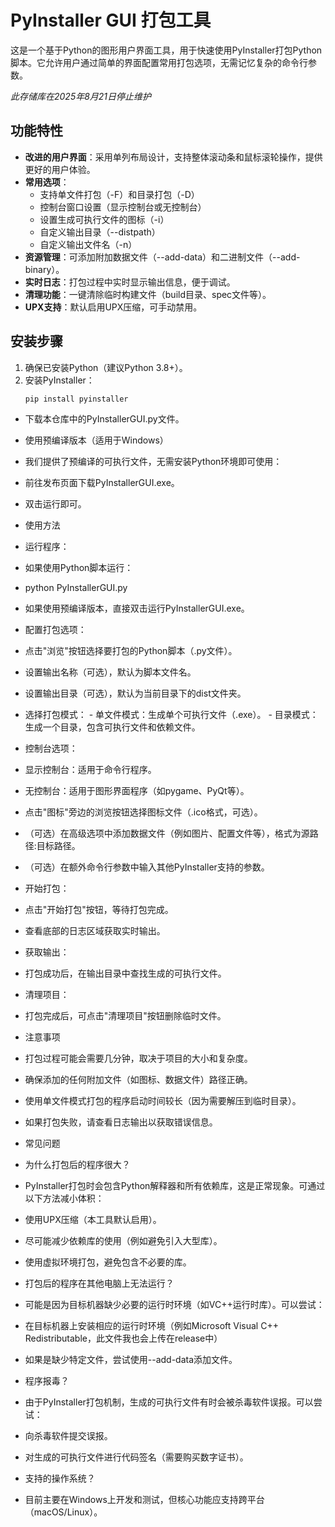 # PyInstaller GUI 打包工具

这是一个基于Python的图形用户界面工具，用于快速使用PyInstaller打包Python脚本。它允许用户通过简单的界面配置常用打包选项，无需记忆复杂的命令行参数。

*此存储库在2025年8月21日停止维护*

## 功能特性

- **改进的用户界面**：采用单列布局设计，支持整体滚动条和鼠标滚轮操作，提供更好的用户体验。
- **常用选项**：
  - 支持单文件打包（-F）和目录打包（-D）
  - 控制台窗口设置（显示控制台或无控制台）
  - 设置生成可执行文件的图标（-i）
  - 自定义输出目录（--distpath）
  - 自定义输出文件名（-n）
- **资源管理**：可添加附加数据文件（--add-data）和二进制文件（--add-binary）。
- **实时日志**：打包过程中实时显示输出信息，便于调试。
- **清理功能**：一键清除临时构建文件（build目录、spec文件等）。
- **UPX支持**：默认启用UPX压缩，可手动禁用。

## 安装步骤

1. 确保已安装Python（建议Python 3.8+）。
2. 安装PyInstaller：
   ```bash
   pip install pyinstaller
- 下载本仓库中的PyInstallerGUI.py文件。
- 使用预编译版本（适用于Windows）
- 我们提供了预编译的可执行文件，无需安装Python环境即可使用：

- 前往发布页面下载PyInstallerGUI.exe。
- 双击运行即可。
- 使用方法
- ​​运行程序​​：
- 如果使用Python脚本运行：
- python PyInstallerGUI.py
- 如果使用预编译版本，直接双击运行PyInstallerGUI.exe。
- ​​配置打包选项​​：
- 点击"浏览"按钮选择要打包的Python脚本（.py文件）。
- 设置输出名称（可选），默认为脚本文件名。
- 设置输出目录（可选），默认为当前目录下的dist文件夹。
- 选择打包模式：
​​- 单文件模式​​：生成单个可执行文件（.exe）。
​​- 目录模式​​：生成一个目录，包含可执行文件和依赖文件。
- 控制台选项：
- ​​显示控制台​​：适用于命令行程序。
- ​​无控制台​​：适用于图形界面程序（如pygame、PyQt等）。
- 点击"图标"旁边的浏览按钮选择图标文件（.ico格式，可选）。
- （可选）在高级选项中添加数据文件（例如图片、配置文件等），格式为源路径:目标路径。
- （可选）在额外命令行参数中输入其他PyInstaller支持的参数。
- ​​开始打包​​：
- 点击"开始打包"按钮，等待打包完成。
- 查看底部的日志区域获取实时输出。
- ​​获取输出​​：
- 打包成功后，在输出目录中查找生成的可执行文件。
- ​​清理项目​​：
- 打包完成后，可点击"清理项目"按钮删除临时文件。
- 注意事项
- 打包过程可能会需要几分钟，取决于项目的大小和复杂度。
- 确保添加的任何附加文件（如图标、数据文件）路径正确。
- 使用单文件模式打包的程序启动时间较长（因为需要解压到临时目录）。
- 如果打包失败，请查看日志输出以获取错误信息。
- 常见问题
- 为什么打包后的程序很大？
- PyInstaller打包时会包含Python解释器和所有依赖库，这是正常现象。可通过以下方法减小体积：

- 使用UPX压缩（本工具默认启用）。
- 尽可能减少依赖库的使用（例如避免引入大型库）。
- 使用虚拟环境打包，避免包含不必要的库。
- 打包后的程序在其他电脑上无法运行？
- 可能是因为目标机器缺少必要的运行时环境（如VC++运行时库）。可以尝试：

- 在目标机器上安装相应的运行时环境（例如Microsoft Visual C++ Redistributable，此文件我也会上传在release中）
- 如果是缺少特定文件，尝试使用--add-data添加文件。
- 程序报毒？
- 由于PyInstaller打包机制，生成的可执行文件有时会被杀毒软件误报。可以尝试：

- 向杀毒软件提交误报。
- 对生成的可执行文件进行代码签名（需要购买数字证书）。
- 支持的操作系统？
- 目前主要在Windows上开发和测试，但核心功能应支持跨平台（macOS/Linux）。
